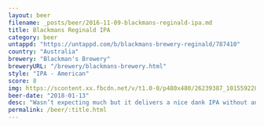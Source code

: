 ```yaml
---
layout: beer
filename: _posts/beer/2016-11-09-blackmans-reginald-ipa.md
title: Blackmans Reginald IPA
category: beer
untappd: "https://untappd.com/b/blackmans-brewery-reginald/787410"
country: "Australia"
brewery: "Blackman's Brewery"
breweryURL: "/brewery/blackmans-brewery.html"
style: "IPA - American"
score: 8
img: https://scontent.xx.fbcdn.net/v/t1.0-0/p480x480/26239387_10155922800353745_2913596732860015570_n.jpg?_nc_cat=109&_nc_ht=scontent.xx&oh=4a9319f08cb7de661f25ffc26987034b&oe=5C7E8052
beer-date: "2018-01-13"
desc: "Wasn’t expecting much but it delivers a nice dank IPA without any harsh bitterness"
permalink: /beer/:title.html
---
```

